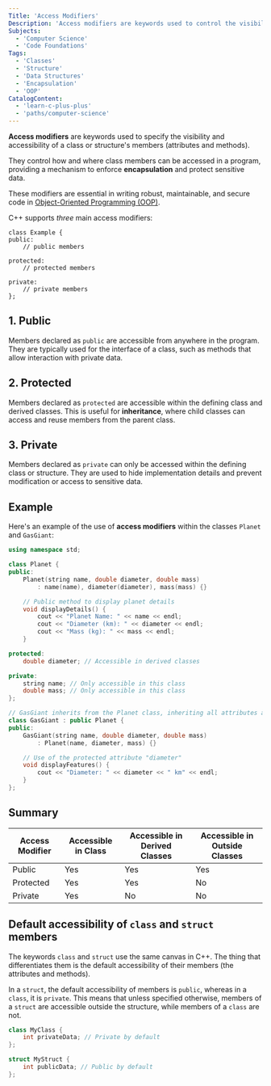 ```yaml
---
Title: 'Access Modifiers'
Description: 'Access modifiers are keywords used to control the visibility and accessibility of class members.'
Subjects:
  - 'Computer Science'
  - 'Code Foundations'
Tags:
  - 'Classes'
  - 'Structure'
  - 'Data Structures'
  - 'Encapsulation'
  - 'OOP'
CatalogContent:
  - 'learn-c-plus-plus'
  - 'paths/computer-science'
---
```


**Access modifiers** are keywords used to specify the visibility and accessibility of a class or structure's members (attributes and methods).

They control how and where class members can be accessed in a program, providing a mechanism to enforce **encapsulation** and protect sensitive data.

These modifiers are essential in writing robust, maintainable, and secure code in [Object-Oriented Programming (OOP)](https://www.codecademy.com/resources/docs/general/programming-paradigms/object-oriented-programming).

C++ supports _three_ main access modifiers:

```pseudo
class Example {
public:
    // public members

protected:
    // protected members

private:
    // private members
};
```

## 1. Public

Members declared as `public` are accessible from anywhere in the program. They are typically used for the interface of a class, such as methods that allow interaction with private data.

## 2. Protected

Members declared as `protected` are accessible within the defining class and derived classes. This is useful for **inheritance**, where child classes can access and reuse members from the parent class.

## 3. Private

Members declared as `private` can only be accessed within the defining class or structure. They are used to hide implementation details and prevent modification or access to sensitive data.

## Example

Here's an example of the use of **access modifiers** within the classes `Planet` and `GasGiant`:

```cpp
using namespace std;

class Planet {
public:
    Planet(string name, double diameter, double mass)
        : name(name), diameter(diameter), mass(mass) {}

    // Public method to display planet details
    void displayDetails() {
        cout << "Planet Name: " << name << endl;
        cout << "Diameter (km): " << diameter << endl;
        cout << "Mass (kg): " << mass << endl;
    }

protected:
    double diameter; // Accessible in derived classes

private:
    string name; // Only accessible in this class
    double mass; // Only accessible in this class
};

// GasGiant inherits from the Planet class, inheriting all attributes and methods.
class GasGiant : public Planet {
public:
    GasGiant(string name, double diameter, double mass)
        : Planet(name, diameter, mass) {}

    // Use of the protected attribute "diameter"
    void displayFeatures() {
        cout << "Diameter: " << diameter << " km" << endl;
    }
};
```

## Summary

| Access Modifier | Accessible in Class | Accessible in Derived Classes | Accessible in Outside Classes |
| --------------- | ------------------- | ----------------------------- | ----------------------------- |
| Public          | Yes                 | Yes                           | Yes                           |
| Protected       | Yes                 | Yes                           | No                            |
| Private         | Yes                 | No                            | No                            |

## Default accessibility of `class` and `struct` members

The keywords `class` and `struct` use the same canvas in C++. The thing that differentiates them is the default accessibility of their members (the attributes and methods).

In a `struct`, the default accessibility of members is `public`, whereas in a `class`, it is `private`. This means that unless specified otherwise, members of a `struct` are accessible outside the structure, while members of a `class` are not.

```cpp
class MyClass {
    int privateData; // Private by default
};

struct MyStruct {
    int publicData; // Public by default
};
```
